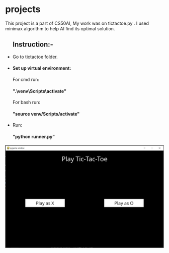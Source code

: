 # projects

This project is a part of CS50AI, My work was on tictactoe.py .
I used minimax algorithm to help AI find its optimal solution.

<ul><h2>Instruction:-</h2>
    <li>Go to tictactoe folder.</li>
    <li><h4>Set up virtual environment:</h4>
        <p>For cmd run: <h4>".\venv\Scripts\activate"</h4> For bash run:<h4> "source venv/Scripts/activate"</h4></p>
    </li>
    <li>Run: <h4>"python runner.py"</h4></li>
    </ul>


<img src="/img.png">
